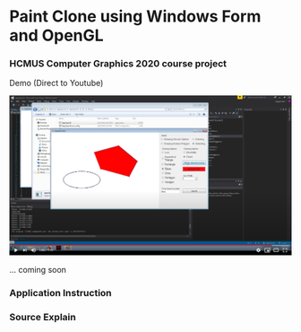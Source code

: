 # Paint Clone using Windows Form and OpenGL

### HCMUS Computer Graphics 2020 course project

Demo (Direct to Youtube)

[![Everything Is AWESOME](youtube.PNG)](https://www.youtube.com/watch?v=xLoKmvHpaUM "Everything Is AWESOME")

... coming soon

### Application Instruction

### Source Explain